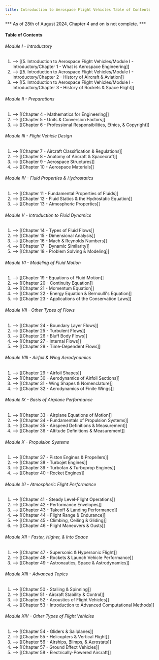 ```yaml
---
title: Introduction to Aerospace Flight Vehicles Table of Contents
---
```


*** As of 28th of August 2024, Chapter 4 and on is not complete. ***

#### Table of Contents
###### Module I - Introductory
1. --> [[5. Introduction to Aerospace Flight Vehicles/Module I - Introductory/Chapter 1 - What is Aerospace Engineering]]
2. --> [[5. Introduction to Aerospace Flight Vehicles/Module I - Introductory/Chapter 2 - History of Aircraft & Aviation]]
3. --> [[5. Introduction to Aerospace Flight Vehicles/Module I - Introductory/Chapter 3 - History of Rockets & Space Flight]]
###### Module II - Preparations
1. --> [[Chapter 4 - Mathematics for Engineering]]
2. --> [[Chapter 5 - Units & Conversion Factors]]
3. --> [[Chapter 6 - Professional Responsibilities, Ethics, & Copyright]]
###### Module III - Flight Vehicle Design
1. --> [[Chapter 7 - Aircraft Classification & Regulations]]
2. --> [[Chapter 8 - Anatomy of Aircraft & Spacecraft]]
3. --> [[Chapter 9 - Aerospace Structures]]
4. --> [[Chapter 10 - Aerospace Materials]]
###### Module IV - Fluid Properties & Hydrostatics
1. --> [[Chapter 11 - Fundamental Properties of Fluids]]
2. --> [[Chapter 12 - Fluid Statics & the Hydrostatic Equation]]
3. --> [[Chapter 13 - Atmospheric Properties]]
###### Module V - Introduction to Fluid Dynamics
1. --> [[Chapter 14 - Types of Fluid Flows]]
2. --> [[Chapter 15 - Dimensional Analysis]]
3. --> [[Chapter 16 - Mach & Reynolds Numbers]]
4. --> [[Chapter 17 - Dynamic Similarity]]
5. --> [[Chapter 18 - Problem Solving & Modeling]]
###### Module VI - Modeling of Fluid Motion
1. --> [[Chapter 19 - Equations of Fluid Motion]]
2. --> [[Chapter 20 - Continuity Equation]]
3. --> [[Chapter 21 - Momentum Equation]]
4. --> [[Chapter 22 - Energy Equation & Bernoulli's Equation]]
5. --> [[Chapter 23 - Applications of the Conservation Laws]]
###### Module VII - Other Types of Flows
1. --> [[Chapter 24 - Boundary Layer Flows]]
2. --> [[Chapter 25 - Turbulent Flows]]
3. --> [[Chapter 26 - Bluff Body Flows]]
4. --> [[Chapter 27 - Internal Flows]]
5. --> [[Chapter 28 - Time-Dependent Flows]]
###### Module VIII - Airfoil & Wing Aerodynamics
1. --> [[Chapter 29 - Airfoil Shapes]]
2. --> [[Chapter 30 - Aerodynamics of Airfoil Sections]]
3. --> [[Chapter 31 - Wing Shapes & Nomenclature]]
4. --> [[Chapter 32 - Aerodynamics of Finite Wings]]
###### Module IX - Basis of Airplane Performance
1. --> [[Chapter 33 - Airplane Equations of Motion]]
2. --> [[Chapter 34 - Fundamentals of Propulsion Systems]]
3. --> [[Chapter 35 - Airspeed Definitions & Measurement]]
4. --> [[Chapter 36 - Altitude Definitions & Measurement]]
###### Module X - Propulsion Systems
1. --> [[Chapter 37 - Piston Engines & Propellers]]
2. --> [[Chapter 38 - Turbojet Engines]]
3. --> [[Chapter 39 - Turbofan & Turboprop Engines]]
4. --> [[Chapter 40 - Rocket Engines]]
###### Module XI - Atmospheric Flight Performance
1. --> [[Chapter 41 - Steady Level-Flight Operations]]
2. --> [[Chapter 42 - Performance Envelopes]]
3. --> [[Chapter 43 - Takeoff & Landing Performance]]
4. --> [[Chapter 44 - Flight Range & Endurance]]
5. --> [[Chapter 45 - Climbing, Ceiling & Gliding]]
6. --> [[Chapter 46 - Flight Maneuvers & Gusts]]
###### Module XII - Faster, Higher, & Into Space
1. --> [[Chapter 47 - Supersonic & Hypersonic Flight]]
2. --> [[Chapter 48 - Rockets & Launch Vehicle Performance]]
3. --> [[Chapter 49 - Astronautics, Space & Astrodynamics]]
###### Module XIII - Advanced Topics
1. --> [[Chapter 50 - Stalling & Spinning]]
2. --> [[Chapter 51 - Aircraft Stability & Control]]
3. --> [[Chapter 52 - Acoustics of Flight Vehicles]]
4. --> [[Chapter 53 - Introduction to Advanced Computational Methods]]
###### Module XIV - Other Types of Flight Vehicles
1. --> [[Chapter 54 - Gliders & Sailplanes]]
2. --> [[Chapter 55 - Helicopters & Vertical Flight]]
3. --> [[Chapter 56 - Airships, Blimps, & Aerostats]]
4. --> [[Chapter 57 - Ground Effect Vehicles]]
5. --> [[Chapter 58 - Electrically-Powered Aircraft]]
